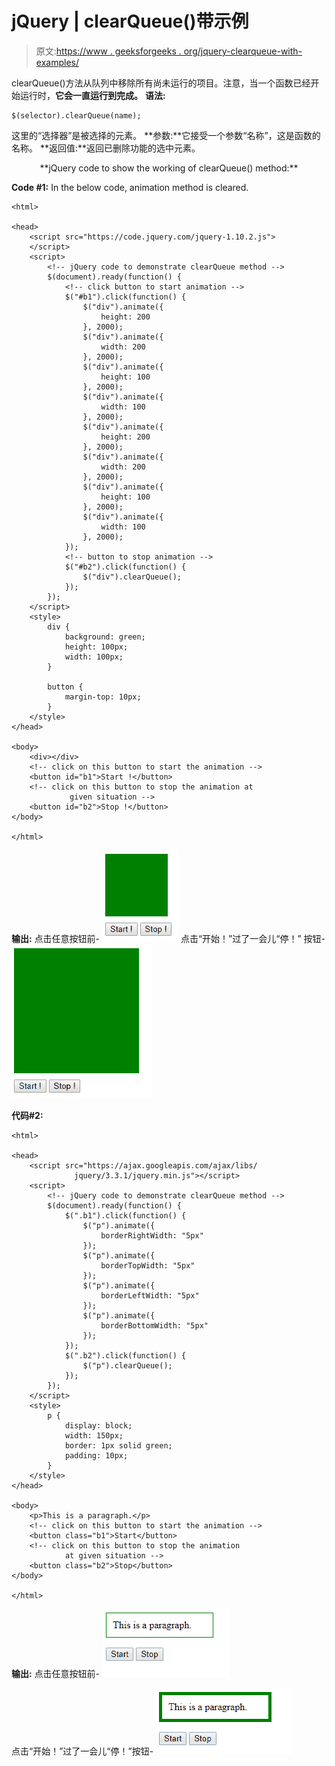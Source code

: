 # jQuery | clearQueue()带示例

> 原文:[https://www . geeksforgeeks . org/jquery-clearqueue-with-examples/](https://www.geeksforgeeks.org/jquery-clearqueue-with-examples/)

clearQueue()方法从队列中移除所有尚未运行的项目。注意，当一个函数已经开始运行时，**它会一直运行到完成。**
**语法:**

```
$(selector).clearQueue(name);

```

这里的“选择器”是被选择的元素。
**参数:**它接受一个参数“名称”，这是函数的名称。
**返回值:**返回已删除功能的选中元素。

<center>**jQuery code to show the working of clearQueue() method:**</center>

**Code #1:**
In the below code, animation method is cleared.

```
<html>

<head>
    <script src="https://code.jquery.com/jquery-1.10.2.js">
    </script>
    <script>
        <!-- jQuery code to demonstrate clearQueue method -->
        $(document).ready(function() {
            <!-- click button to start animation -->
            $("#b1").click(function() {
                $("div").animate({
                    height: 200
                }, 2000);
                $("div").animate({
                    width: 200
                }, 2000);
                $("div").animate({
                    height: 100
                }, 2000);
                $("div").animate({
                    width: 100
                }, 2000);
                $("div").animate({
                    height: 200
                }, 2000);
                $("div").animate({
                    width: 200
                }, 2000);
                $("div").animate({
                    height: 100
                }, 2000);
                $("div").animate({
                    width: 100
                }, 2000);
            });
            <!-- button to stop animation -->
            $("#b2").click(function() {
                $("div").clearQueue();
            });
        });
    </script>
    <style>
        div {
            background: green;
            height: 100px;
            width: 100px;
        }

        button {
            margin-top: 10px;
        }
    </style>
</head>

<body>
    <div></div>
    <!-- click on this button to start the animation -->
    <button id="b1">Start !</button>
    <!-- click on this button to stop the animation at 
             given situation -->
    <button id="b2">Stop !</button>
</body>

</html>
```

**输出:**
点击任意按钮前-
![](img/4f1df96ad64c164e8457cd962fcd1555.png)
点击“开始！”过了一会儿“停！”
按钮-![](img/5d62b0169b68aed9cfd1e531b52971ea.png)

**代码#2:**

```
<html>

<head>
    <script src="https://ajax.googleapis.com/ajax/libs/
              jquery/3.3.1/jquery.min.js"></script>
    <script>
        <!-- jQuery code to demonstrate clearQueue method -->
        $(document).ready(function() {
            $(".b1").click(function() {
                $("p").animate({
                    borderRightWidth: "5px"
                });
                $("p").animate({
                    borderTopWidth: "5px"
                });
                $("p").animate({
                    borderLeftWidth: "5px"
                });
                $("p").animate({
                    borderBottomWidth: "5px"
                });
            });
            $(".b2").click(function() {
                $("p").clearQueue();
            });
        });
    </script>
    <style>
        p {
            display: block;
            width: 150px;
            border: 1px solid green;
            padding: 10px;
        }
    </style>
</head>

<body>
    <p>This is a paragraph.</p>
    <!-- click on this button to start the animation -->
    <button class="b1">Start</button>
    <!-- click on this button to stop the animation 
            at given situation -->
    <button class="b2">Stop</button>
</body>

</html>
```

**输出:**
点击任意按钮前-
![](img/b7a8c0b37b7c32d5b9624086ddd29f31.png)

点击“开始！”过了一会儿“停！”按钮-
![](img/25cf231305da82787990dfa405ff087e.png)